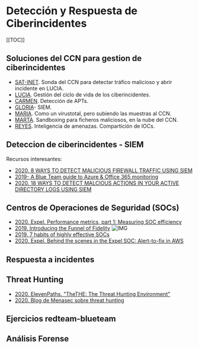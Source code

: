 # Detección y Respuesta de Ciberincidentes

[[TOC]]

## Soluciones del CCN para gestion de ciberincidentes
- [SAT-INET](https://www.ccn-cert.cni.es/gestion-de-incidentes/sistema-de-alerta-temprana-sat/sat-inet.html). Sonda del CCN para detectar tráfico malicioso y abrir incidente en LUCIA.
- [LUCIA](ccn-cert.cni.es/soluciones-seguridad/lucia.html). Gestión del ciclo de vida de los ciberincidentes.
- [CARMEN](https://www.ccn-cert.cni.es/soluciones-seguridad/carmen.html). Detección de APTs.
- [GLORIA](https://www.ccn-cert.cni.es/soluciones-seguridad/gloria.html)- SIEM.
- [MARIA](https://www.ccn-cert.cni.es/soluciones-seguridad/maria-publico.html). Como un virustotal, pero subiendo las muestras al CCN.
- [MARTA](https://www.ccn-cert.cni.es/soluciones-seguridad/marta.html). Sandboxing para ficheros maliciosos, en la nube del CCN.
- [REYES](https://www.ccn-cert.cni.es/soluciones-seguridad/reyes.html). Inteligencia de amenazas. Compartición de IOCs.


## Deteccion de ciberincidentes - SIEM

Recursos interesantes:
- [2020. 8 WAYS TO DETECT MALICIOUS FIREWALL TRAFFIC USING SIEM](https://blueteamblog.com/8-ways-to-detect-malicious-firewall-traffic-using-siem)
- [2019- A Blue Team guide to Azure & Office 365 monitoring](https://0x00sec.org/t/a-blue-team-guide-to-azure-office-365-monitoring/14411)
- [2020. 18 WAYS TO DETECT MALCIOUS ACTIONS IN YOUR ACTIVE DIRECTORY LOGS USING SIEM](https://blueteamblog.com/18-ways-to-detect-malcious-actions-in-your-active-directory-logs-using-siem)


## Centros de Operaciones de Seguridad (SOCs)
- [2020. Expel. Performance metrics, part 1: Measuring SOC efficiency](https://expel.io/blog/performance-metrics-measuring-soc-efficiency/)
- [2019. Introducing the Funnel of Fidelity](https://posts.specterops.io/introducing-the-funnel-of-fidelity-b1bb59b04036)
 ![IMG](https://miro.medium.com/max/1000/1*vS3SAuKsSAfFrTXjKSJDwg.png)
- [2019. 7 habits of highly effective SOCs](https://expel.io/blog/7-habits-highly-effective-socs/)
- [2020. Expel. Behind the scenes in the Expel SOC: Alert-to-fix in AWS](https://expel.io/blog/behind-the-scenes-expel-soc-alert-aws/)



## Respuesta a incidentes

## Threat Hunting
- [2020. ElevenPaths. "TheTHE: The Threat Hunting Environment"](https://empresas.blogthinkbig.com/thethe-threat-hunting-environment-nuestra-herramienta-para-investigadores/)
- [2020. Blog de Menasec sobre threat hunting](https://blog.menasec.net/)

## Ejercicios redteam-blueteam

## Análisis Forense



